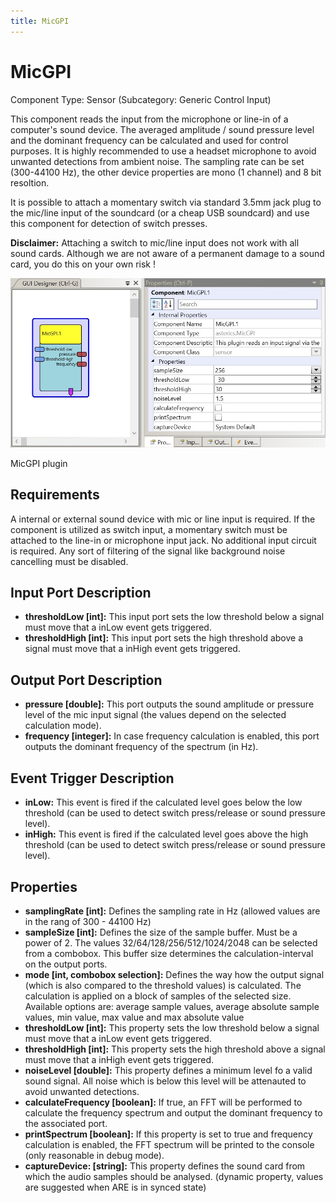 ```yaml
---
title: MicGPI
---
```


# MicGPI

Component Type: Sensor (Subcategory: Generic Control Input)

This component reads the input from the microphone or line-in of a computer's sound device. The averaged amplitude / sound pressure level and the dominant frequency can be calculated and used for control purposes. It is highly recommended to use a headset microphone to avoid unwanted detections from ambient noise. The sampling rate can be set (300-44100 Hz), the other device properties are mono (1 channel) and 8 bit resoltion.

It is possible to attach a momentary switch via standard 3.5mm jack plug to the mic/line input of the soundcard (or a cheap USB soundcard) and use this component for detection of switch presses.

**Disclaimer:** Attaching a switch to mic/line input does not work with all sound cards. Although we are not aware of a permanent damage to a sound card, you do this on your own risk !

![Screenshot: MicGPI plugin](./img/micgpi.png "Screenshot: MicGPI plugin")

MicGPI plugin

## Requirements

A internal or external sound device with mic or line input is required. If the component is utilized as switch input, a momentary switch must be attached to the line-in or microphone input jack. No additional input circuit is required. Any sort of filtering of the signal like background noise cancelling must be disabled.

## Input Port Description

*   **thresholdLow \[int\]:** This input port sets the low threshold below a signal must move that a inLow event gets triggered.
*   **thresholdHigh \[int\]:** This input port sets the high threshold above a signal must move that a inHigh event gets triggered.

## Output Port Description

*   **pressure \[double\]:** This port outputs the sound amplitude or pressure level of the mic input signal (the values depend on the selected calculation mode).
*   **frequency \[integer\]:** In case frequency calculation is enabled, this port outputs the dominant frequency of the spectrum (in Hz).

## Event Trigger Description

*   **inLow:** This event is fired if the calculated level goes below the low threshold (can be used to detect switch press/release or sound pressure level).
*   **inHigh:** This event is fired if the calculated level goes above the high threshold (can be used to detect switch press/release or sound pressure level).

## Properties

*   **samplingRate \[int\]:** Defines the sampling rate in Hz (allowed values are in the rang of 300 - 44100 Hz)
*   **sampleSize \[int\]:** Defines the size of the sample buffer. Must be a power of 2. The values 32/64/128/256/512/1024/2048 can be selected from a combobox. This buffer size determines the calculation-interval on the output ports.
*   **mode \[int, combobox selection\]:** Defines the way how the output signal (which is also compared to the threshold values) is calculated. The calculation is applied on a block of samples of the selected size. Available options are: average sample values, average absolute sample values, min value, max value and max absolute value
*   **thresholdLow \[int\]:** This property sets the low threshold below a signal must move that a inLow event gets triggered.
*   **thresholdHigh \[int\]:** This property sets the high threshold above a signal must move that a inHigh event gets triggered.
*   **noiseLevel \[double\]:** This property defines a minimum level fo a valid sound signal. All noise which is below this level will be attenauted to avoid unwanted detections.
*   **calculateFrequency \[boolean\]:** If true, an FFT will be performed to calculate the frequency spectrum and output the dominant frequency to the associated port.
*   **printSpectrum \[boolean\]:** If this property is set to true and frequency calculation is enabled, the FFT spectrum will be printed to the console (only reasonable in debug mode).
*   **captureDevice: \[string\]:** This property defines the sound card from which the audio samples should be analysed. (dynamic property, values are suggested when ARE is in synced state)